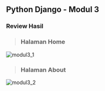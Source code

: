 ## Python Django - Modul 3

### Review Hasil
> ### Halaman Home<br>
![modul3_1](https://github.com/hhiiffzzii/task-PemrogramanPython/assets/93045470/62272603-ecb6-4b21-bb04-2342432610c0)
> ### Halaman About<br>
![modul3_2](https://github.com/hhiiffzzii/task-PemrogramanPython/assets/93045470/dfd9f08a-5e7a-4124-9703-091b996428d6)
